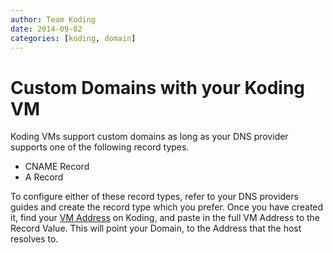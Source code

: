 ```yaml
---
author: Team Koding
date: 2014-09-02
categories: [koding, domain]
---
```



<!--
# Koding and Domains

In this guide we'll go over some basic information about domains and 
Koding.
-->


# Custom Domains with your Koding VM

Koding VMs support custom domains as long as your DNS provider supports 
one of the following record types.

- CNAME Record
- A Record

To configure either of these record types, refer to your DNS providers 
guides and create the record type which you prefer. Once you have created 
it, find your [VM Address][vm address] on Koding, and paste in the full 
VM Address to the Record Value. This will point your Domain, to the 
Address that the host resolves to.



[vm address]: /faq/vm-address

